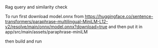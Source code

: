 Rag query and similarity check

To run first download model.onnx from https://huggingface.co/sentence-transformers/paraphrase-multilingual-MiniLM-L12-v2/resolve/main/onnx/model.onnx?download=true and then
put it in app/src/main/assets/paraphrase-miniLM

then build and run 
